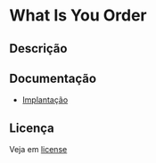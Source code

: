 # What Is You Order

## Descrição

## Documentação
- [Implantação](./docs/aws-deploy.md)

## Licença
Veja em [license](./LICENSE)